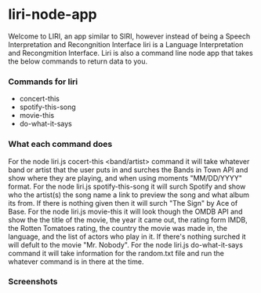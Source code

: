 # liri-node-app
Welcome to LIRI, an app similar to SIRI, however instead of being a Speech Interpretation and Recongnition Interface liri is a Language Interpretation and Recongmition Interface.  Liri is also a command line node app that takes the below commands to return data to you.
### Commands for liri
* concert-this
* spotify-this-song
* movie-this
* do-what-it-says
### What each command does
For the node liri.js cocert-this <band/artist> command it will take whatever band or artist that the user puts in and surches the Bands in Town API and show where they are playing, and when using moments "MM/DD/YYYY" format.
For the node liri.js spotify-this-song <song name> it will surch Spotify and show who the artist(s) the song name a link to preview the song and what album its from. If there is nothing given then it will surch "The Sign" by Ace of Base.
For the node liri.js movie-this <movie name> it will look though the OMDB API and show the the title of the movie, the year it came out, the rating form IMDB, the Rotten Tomatoes rating, the country the movie was made in, the language, and the list of actors who play in it. If there's nothing surched it will defult to the movie "Mr. Nobody".
For the node liri.js do-what-it-says command it will take information for the random.txt file and run the whatever command is in there at the time.
### Screenshots
